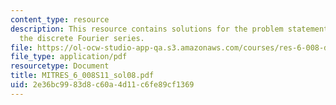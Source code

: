 ```yaml
---
content_type: resource
description: This resource contains solutions for the problem statements related to
  the discrete Fourier series.
file: https://ol-ocw-studio-app-qa.s3.amazonaws.com/courses/res-6-008-digital-signal-processing-spring-2011/2e36bc9983d8c60a4d11c6fe89cf1369_MITRES_6_008S11_sol08.pdf
file_type: application/pdf
resourcetype: Document
title: MITRES_6_008S11_sol08.pdf
uid: 2e36bc99-83d8-c60a-4d11-c6fe89cf1369
---
```

